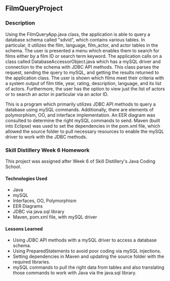 ## FilmQueryProject

### Description
Using the FilmQueryApp.java class, the application is able to query a database schema called "sdvid", which contains various tables. In particular, it utilizes the film, language, film_actor, and actor tables in the schema. The user is presented a menu which enables them to search for films either by a film ID or search term keyword. The application calls on a class called DatabaseAccessorObject.java which has a mySQL driver and connection to the schema with JDBC API methods. This class parses the request, sending the query to mySQL, and getting the results returned to the application class. The user is shown which films meet their criteria with a system output of film title, year, rating, description, language, and its list of actors. Furthermore, the user has the option to view just the list of actors or to search an actor in particular via an actor ID.

This is a program which primarily utilizes JDBC API methods to query a database using mySQL commands. Additionally, there are elements of polymorphism, OO, and interface implementation. An EER diagram was consulted to determine the right mySQL commands to send. Maven (built into Eclipse) was used to set the dependencies in the pom.xml file, which allowed the source folder to pull necessary resources to enable the mySQL driver to work with the JDBC methods.

### Skill Distillery Week 6 Homework
This project was assigned after Week 6 of Skill Distillery's Java Coding
School.

#### Technologies Used

* Java
* mySQL
* Interfaces, OO, Polymorphism
* EER Diagrams
* JDBC via java.sql library
* Maven, pom.xml file, with mySQL driver

#### Lessons Learned

* Using JDBC API methods with a mySQL driver to access a database schema.
* Using PreparedStatements to avoid poor coding via mySQL injections.
* Setting dependencies in Maven and updating the source folder with the required libraries.
* mySQL commands to pull the right data from tables and also translating those commands to work with Java via the java.sql library.
